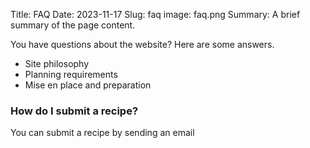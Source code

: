 Title: FAQ
Date: 2023-11-17
Slug: faq
image: faq.png
Summary: A brief summary of the page content.

You have questions
about the website? Here are some answers.

- Site philosophy
- Planning requirements
- Mise en place and preparation


### How do I submit a recipe?

You can submit a recipe by sending an email

